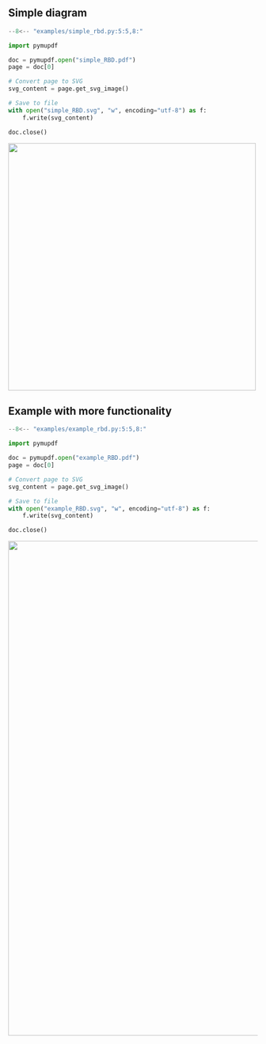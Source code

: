 
## Simple diagram
```python linenums="1" exec="on" source="above" workdir="docs/examples"
--8<-- "examples/simple_rbd.py:5:5,8:"
```

```python exec="on" html="on" workdir="docs/examples"
import pymupdf

doc = pymupdf.open("simple_RBD.pdf")
page = doc[0]

# Convert page to SVG
svg_content = page.get_svg_image()

# Save to file
with open("simple_RBD.svg", "w", encoding="utf-8") as f:
    f.write(svg_content)

doc.close()
```

<image width="500" src='examples/simple_RBD.svg'/>


## Example with more functionality

```python linenums="1" exec="on" source="above" workdir="docs/examples"
--8<-- "examples/example_rbd.py:5:5,8:"
```

```python exec="on" html="on" workdir="docs/examples"
import pymupdf

doc = pymupdf.open("example_RBD.pdf")
page = doc[0]

# Convert page to SVG
svg_content = page.get_svg_image()

# Save to file
with open("example_RBD.svg", "w", encoding="utf-8") as f:
    f.write(svg_content)

doc.close()
```

<image width="1000" src='examples/example_RBD.svg'/>
